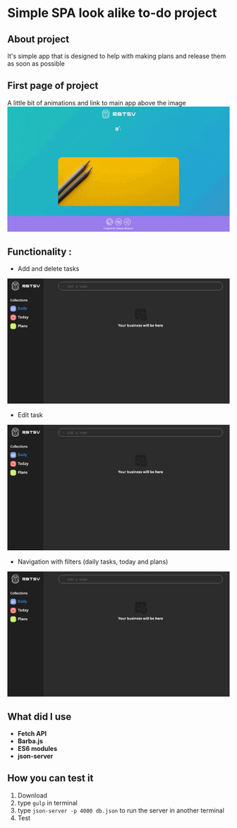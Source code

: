 # Simple SPA look alike to-do project
## About project
It's simple app that is designed to help with making plans and release them as soon as possible
## First page of project
A little bit of animations and link to main app above the image
![First page](https://github.com/CodeLearningSlayer/to-do/blob/main/gifs/First%20page.gif)

## Functionality :
+ Add and delete tasks

![Add and delete](https://github.com/CodeLearningSlayer/to-do/blob/main/gifs/add%20and%20delete.gif)

+ Edit task

![Edit](https://github.com/CodeLearningSlayer/to-do/blob/main/gifs/edit.gif)

+ Navigation with filters (daily tasks, today and plans)

![Navigation](https://github.com/CodeLearningSlayer/to-do/blob/main/gifs/navigation.gif)

## What did I use
+ **Fetch API**
+ **Barba.js**
+ **ES6 modules**
+ **json-server**

## How you can test it
1. Download
2. type `gulp` in terminal
3. type `json-server -p 4000 db.json` to run the server in another terminal
4. Test
